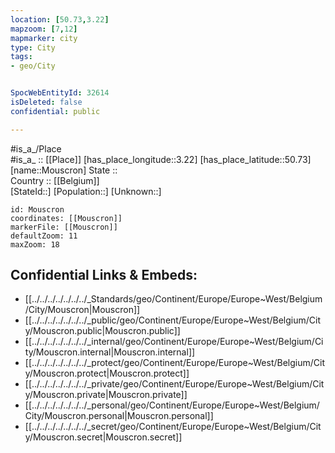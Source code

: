 ```yaml
---
location: [50.73,3.22] 
mapzoom: [7,12] 
mapmarker: city 
type: City
tags:
- geo/City


SpocWebEntityId: 32614
isDeleted: false
confidential: public

---
```

#is_a_/Place  
#is_a_ :: [[Place]] 
[has_place_longitude::3.22] 
[has_place_latitude::50.73] 
[name::Mouscron] 
State ::  
Country :: [[Belgium]]  
[StateId::] 
[Population::] 
[Unknown::] 


```leaflet
id: Mouscron
coordinates: [[Mouscron]] 
markerFile: [[Mouscron]] 
defaultZoom: 11 
maxZoom: 18
```


## Confidential Links & Embeds: 
- [[../../../../../../../_Standards/geo/Continent/Europe/Europe~West/Belgium/City/Mouscron|Mouscron]] 
- [[../../../../../../../_public/geo/Continent/Europe/Europe~West/Belgium/City/Mouscron.public|Mouscron.public]] 
- [[../../../../../../../_internal/geo/Continent/Europe/Europe~West/Belgium/City/Mouscron.internal|Mouscron.internal]] 
- [[../../../../../../../_protect/geo/Continent/Europe/Europe~West/Belgium/City/Mouscron.protect|Mouscron.protect]] 
- [[../../../../../../../_private/geo/Continent/Europe/Europe~West/Belgium/City/Mouscron.private|Mouscron.private]] 
- [[../../../../../../../_personal/geo/Continent/Europe/Europe~West/Belgium/City/Mouscron.personal|Mouscron.personal]] 
- [[../../../../../../../_secret/geo/Continent/Europe/Europe~West/Belgium/City/Mouscron.secret|Mouscron.secret]] 

